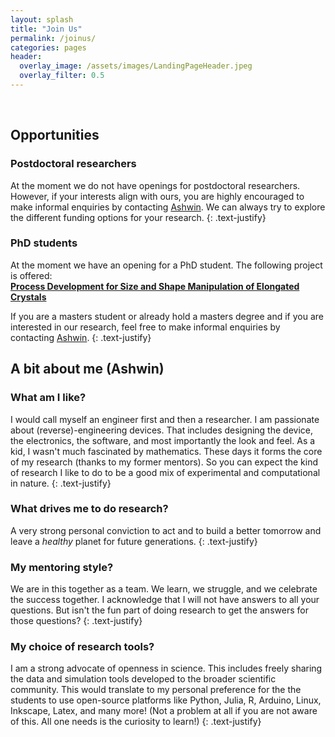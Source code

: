 ```yaml
---
layout: splash
title: "Join Us"
permalink: /joinus/
categories: pages
header:
  overlay_image: /assets/images/LandingPageHeader.jpeg
  overlay_filter: 0.5
---
```


<br />

## Opportunities
### Postdoctoral researchers
At the moment we do not have openings for postdoctoral researchers. However, if your interests align with ours, you are highly encouraged to make informal enquiries by contacting [Ashwin](mailto:ash23win@gmail.com). We can always try to explore the different funding options for your research.
{: .text-justify} 

### PhD students
At the moment we have an opening for a PhD student. The following project is offered:<br />
[**Process Development for Size and Shape Manipulation of Elongated Crystals**](/assets/project/2021_PhDProject_AntiSolventProcess.pdf)

If you are a masters student or already hold a masters degree and if you are interested in our research, feel free to make informal enquiries by contacting [Ashwin](mailto:ash23win@gmail.com).
{: .text-justify} 

## A bit about me (Ashwin)
### What am I like?
I would call myself an engineer first and then a researcher. I am passionate about (reverse)-engineering devices. That includes designing the device, the electronics, the software, and most importantly the look and feel. As a kid, I wasn't much fascinated by mathematics. These days it forms the core of my research (thanks to my former mentors). So you can expect the kind of research I like to do to be a good mix of experimental and computational in nature.
{: .text-justify} 

### What drives me to do research?
A very strong personal conviction to act and to build a better tomorrow and leave a *healthy* planet for future generations.
{: .text-justify} 

### My mentoring style?
We are in this together as a team. We learn, we struggle, and we celebrate the success together. I acknowledge that I will not have answers to all your questions. But isn't the fun part of doing research to get the answers for those questions?
{: .text-justify}

### My choice of research tools?
I am a strong advocate of openness in science. This includes freely sharing the data and simulation tools developed to the broader scientific community. This would translate to my personal preference for the the students to use open-source platforms like Python, Julia, R, Arduino, Linux, Inkscape, Latex, and many more! (Not a problem at all if you are not aware of this. All one needs is the curiosity to learn!)
{: .text-justify}
